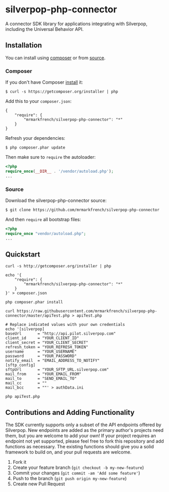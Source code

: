 # silverpop-php-connector

A connector SDK library for applications integrating with Silverpop, including the Universal Behavior API.

## Installation

You can install using [composer](#composer) or from [source](#source). 

### Composer

If you don't have Composer [install](http://getcomposer.org/doc/00-intro.md#installation) it:
```
$ curl -s https://getcomposer.org/installer | php
```
Add this to your `composer.json`: 
```
{
	"require": {
		"mrmarkfrench/silverpop-php-connector": "*"
	}
}
```
Refresh your dependencies:

	$ php composer.phar update
	

Then make sure to `require` the autoloader:
```php
<?php
require_once(__DIR__ . '/vendor/autoload.php');
...
```
### Source

Download the silverpop-php-connector source:
```
$ git clone https://github.com/mrmarkfrench/silverpop-php-connector
```
And then `require` all bootstrap files:
```php
<?php
require_once "vendor/autoload.php";
...
```
## Quickstart
```
curl -s http://getcomposer.org/installer | php

echo '{
	"require": {
		"mrmarkfrench/silverpop-php-connector": "*"
	}
}' > composer.json

php composer.phar install

curl https://raw.githubusercontent.com/mrmarkfrench/silverpop-php-connector/master/apiTest.php > apiTest.php

# Replace indicated values with your own credentials
echo '[silverpop]
baseUrl       = "http://api.pilot.silverpop.com"
client_id     = "YOUR_CLIENT_ID"
client_secret = "YOUR_CLIENT_SECRET"
refresh_token = "YOUR_REFRESH_TOKEN"
username      = "YOUR_USERNAME"
password      = "YOUR_PASSWORD"
notify_email  = "EMAIL_ADDRESS_TO_NOTIFY"
[sftp_config]
sftpUrl       = "YOUR_SFTP_URL.silverpop.com"
mail_from     = "YOUR_EMAIL_FROM"
mail_to       = "SEND_EMAIL_TO"
mail_cc       = ""
mail_bcc      = ""' > authData.ini

php apiTest.php
```

## Contributions and Adding Functionality

The SDK currently supports only a subset of the API endpoints offered by Silverpop. New endpoints are added as the primary author's projects need them, but you are welcome to add your own! If your project requires an endpoint not yet supported, please feel free to fork this repository and add functions as necessary. The existing functions should give you a solid framework to build on, and your pull requests are welcome.

1. Fork it
2. Create your feature branch (`git checkout -b my-new-feature`)
3. Commit your changes (`git commit -am 'Add some feature'`)
4. Push to the branch (`git push origin my-new-feature`)
5. Create new Pull Request
